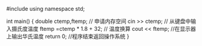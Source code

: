 #include <iostream>
using namespace std;

int main()
{
	double ctemp,ftemp;  // 申请内存空间
	cin >> ctemp;  // 从键盘中输入摄氏度温度
	ftemp =ctemp * 1.8 + 32;  // 温度换算
	cout << ftemp;  //在显示器上输出华氏温度
	return 0;  //程序结束返回操作系统
}
